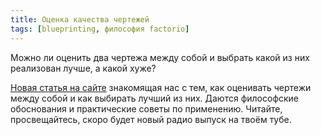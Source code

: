 ```yaml
---
title: Оценка качества чертежей
tags: [blueprinting, философия factorio]
---
```


Можно ли оценить два чертежа между собой и выбрать какой из них реализован лучше, а какой хуже?

<!-- truncate -->

[Новая статья на сайте](pathname:///Additionals/QualityAssessment) знакомящая нас с тем, как оценивать чертежи между собой и как выбирать лучший из них. Даются философские обоснования и практические советы по применению. Читайте, просвещайтесь, скоро будет новый радио выпуск на твоём тубе.
